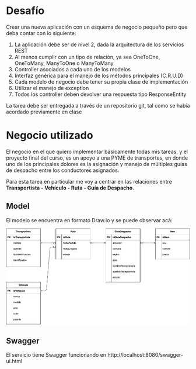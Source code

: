 # Desafío

Crear una nueva aplicación con un esquema de negocio pequeño pero que deba contar con lo siguiente:

1. La aplicación debe ser de nivel 2, dada la arquitectura de los servicios REST
2. Al menos cumplir con un tipo de relación, ya sea OneToOne, OneToMany, ManyToOne o ManyToMany
3. Controller asociados a cada uno de los modelos
4. Interfaz genérica para el manejo de los métodos principales (C.R.U.D)
5. Cada modelo de negocio debe tener su propia clase de implementación
6. Utilizar el manejo de exception
7. Todos los controller deben devolver una respuesta tipo ResponseEntity

La tarea debe ser entregada a través de un repositorio git, tal como se había acordado previamente en clase


# Negocio utilizado

El negocio en el que quiero implementar básicamente todas mis tareas, y el proyecto final del curso, es un apoyo a una PYME de transportes, en donde uno de los principales dolores es la asignación y manejo de múltiples guías de despacho entre los conductores asignados.

Para esta tarea en particular me voy a centrar en las relaciones entre **Transportista - Vehículo - Ruta - Guía de Despacho**. 

## Model

El modelo se encuentra en formato Draw.io y se puede observar acá:

![Modelo Tarea](modelo/Modelo-Tarea-2-2.png)

## Swagger

El servicio tiene Swagger funcionando en http://localhost:8080/swagger-ui.html

